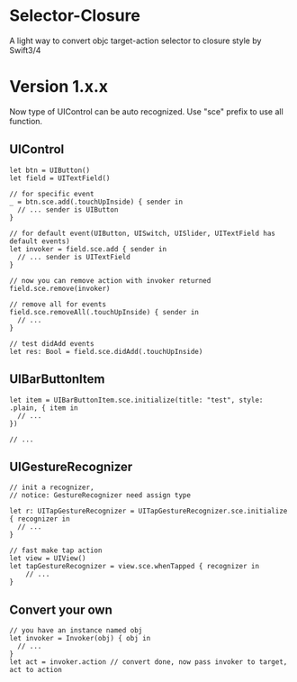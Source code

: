 # Selector-Closure

A light way to convert objc target-action selector to closure style by Swift3/4

# Version 1.x.x

Now type of UIControl can be auto recognized.
Use "sce" prefix to use all function.


## UIControl

```
let btn = UIButton()
let field = UITextField()

// for specific event 
_ = btn.sce.add(.touchUpInside) { sender in
  // ... sender is UIButton
}

// for default event(UIButton, UISwitch, UISlider, UITextField has default events)
let invoker = field.sce.add { sender in
  // ... sender is UITextField
}

// now you can remove action with invoker returned
field.sce.remove(invoker)

// remove all for events
field.sce.removeAll(.touchUpInside) { sender in
  // ...
}

// test didAdd events
let res: Bool = field.sce.didAdd(.touchUpInside)
```


## UIBarButtonItem

```
let item = UIBarButtonItem.sce.initialize(title: "test", style: .plain, { item in
  // ...
})

// ...
```

## UIGestureRecognizer

```
// init a recognizer, 
// notice: GestureRecognizer need assign type

let r: UITapGestureRecognizer = UITapGestureRecognizer.sce.initialize { recognizer in
  // ...
}

// fast make tap action
let view = UIView()
let tapGestureRecognizer = view.sce.whenTapped { recognizer in
    // ...
}
```


## Convert your own

```
// you have an instance named obj
let invoker = Invoker(obj) { obj in
  // ...
}
let act = invoker.action // convert done, now pass invoker to target, act to action
```
